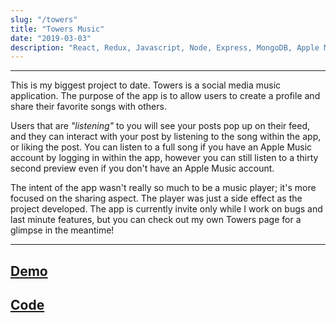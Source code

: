 ```yaml
---
slug: "/towers"
title: "Towers Music"
date: "2019-03-03"
description: "React, Redux, Javascript, Node, Express, MongoDB, Apple Musickit API, Socket.io, Semantic UI, CSS"
---
```

---

This is my biggest project to date. Towers is a social media music application. The purpose of the app is to allow users to create a profile and share their favorite songs with others. 

Users that are *"listening"* to you will see your posts pop up on their feed, and they can interact with your post by listening to the song within the app, or liking the post. You can listen to a full song if you have an Apple Music account by logging in within the app, however you can still listen to a thirty second preview even if you don't have an Apple Music account. 

The intent of the app wasn't really so much to be a music player; it's more focused on the sharing aspect. The player was just a side effect as the project developed. The app is currently invite only while I work on bugs and last minute features, but you can check out my own Towers page for a glimpse in the meantime!

---
[Demo](https://towersmusic.io/dannyrangel)
---
[Code](https://github.com/danny-rangel/towers)
---